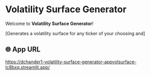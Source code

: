 # Volatility Surface Generator
 

Welcome to **Volatility Surface Generator**! 

[Generates a volatility surface for any ticker of your choosing and]
  

## 🌐 App URL 
https://dchander1-volatility-surface-generator-appvolsurface-lc8bxq.streamlit.app/